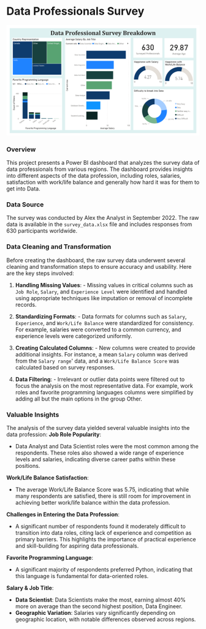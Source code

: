 # Data Professionals Survey

![Dashboard Preview](survey_png.png)


### Overview 
This project presents a Power BI dashboard that analyzes the survey data of data professionals from various regions. The dashboard provides insights into different aspects of the data profession, including roles, salaries, satisfaction with work/life balance and generally how hard it was for them to get into Data. 

### Data Source
The survey was conducted by Alex the Analyst in September 2022. The raw data is available in the `survey_data.xlsx` file and includes responses from 630 participants worldwide.


### Data Cleaning and Transformation
Before creating the dashboard, the raw survey data underwent several cleaning and transformation steps to ensure accuracy and usability. Here are the key steps involved:

1. **Handling Missing Values**: - Missing values in critical columns such as `Job Role`, `Salary`, and `Experience Level` were identified and handled using appropriate techniques like imputation or removal of incomplete records. 

2. **Standardizing Formats**: - Data formats for columns such as `Salary`, `Experience`, and `Work/Life Balance` were standardized for consistency. For example, salaries were converted to a common currency, and experience levels were categorized uniformly. 

3. **Creating Calculated Columns**: - New columns were created to provide additional insights. For instance, a mean `Salary` column was derived from the `Salary range`' data, and a `Work/Life Balance Score` was calculated based on survey responses. 
4. **Data Filtering**: - Irrelevant or outlier data points were filtered out to focus the analysis on the most representative data. For example, work roles and favorite programming languages columns were simplified by adding all but the main options in the group Other. 


### Valuable Insights
The analysis of the survey data yielded several valuable insights into the data profession:
**Job Role Popularity**:
- Data Analyst and Data Scientist roles were the most common among the respondents. These roles also showed a wide range of experience levels and salaries, indicating diverse career paths within these positions.

**Work/Life Balance Satisfaction**:
- The average Work/Life Balance Score was 5.75, indicating that while many respondents are satisfied, there is still room for improvement in achieving better work/life balance within the data profession.

**Challenges in Entering the Data Profession**:
- A significant number of respondents found it moderately difficult to transition into data roles, citing lack of experience and competition as primary barriers. This highlights the importance of practical experience and skill-building for aspiring data professionals.

**Favorite Programming Language**:
- A significant majority of respondents preferred Python, indicating that this language is fundamental for data-oriented roles.

**Salary & Job Title**:
- **Data Scientist**: Data Scientists make the most, earning almost 40% more on average than the second highest position, Data Engineer.
- **Geographic Variation**: Salaries vary significantly depending on geographic location, with notable differences observed across regions.